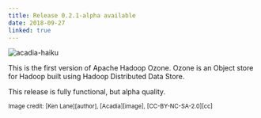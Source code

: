 ```yaml
---
title: Release 0.2.1-alpha available
date: 2018-09-27
linked: true
---
```

<!---
  Licensed under the Apache License, Version 2.0 (the "License");
  you may not use this file except in compliance with the License.
  You may obtain a copy of the License at

   http://www.apache.org/licenses/LICENSE-2.0

  Unless required by applicable law or agreed to in writing, software
  distributed under the License is distributed on an "AS IS" BASIS,
  WITHOUT WARRANTIES OR CONDITIONS OF ANY KIND, either express or implied.
  See the License for the specific language governing permissions and
  limitations under the License. See accompanying LICENSE file.
-->

![acadia-haiku](releases/0.2.1.png)

This is the first version of Apache Hadoop Ozone. Ozone is an Object store for Hadoop built 
using Hadoop Distributed Data Store. 

This release is fully functional, but alpha quality.

<small>
Image credit: [Ken Lane][author], [Acadia][image], [CC-BY-NC-SA-2.0][cc]
</small>

[author]: https://www.flickr.com/photos/kenlane/
[image]: https://www.flickr.com/photos/kenlane/29416831070/in/photolist-LPsX1A-29WixAp-4Fd59z-M9v9uu-6YmsY7-294eyoF-XDWVX4-4CYd9K-Mcc4sA-WmWDg3-d8gB6m-3pCQLD-6YtTTx-2bjKANk-46Nsvc-7FVa91-bXKzA5-bXjjrs-62f9m6-8BPb6R-d4zh8Q-bY2Tob-a77f5E-36CSYy-uPd6Z-a77fjy-3j8FGE-4qQU6n-eGYcwo-f4Rriz-mb181-bXP5Ju-54mCrX-pBMJSc-avAEXm-d8gqAJ-d8gu1m-5DQALq-mcaH1g-d8gT3L-bXmBLN-bXRMLA-88ifcu-VESTaJ-bXoLGL-XdMVio-d8gMKb-bXnqA3-bXWYnJ-brED2z 
[cc]: https://creativecommons.org/licenses/by-nc-sa/2.0/
